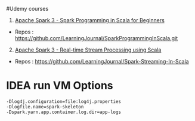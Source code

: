 #Udemy courses
1. [Apache Spark 3 - Spark Programming in Scala for Beginners](https://www.udemy.com/course/apache-spark-programming-in-scala/)
- Repos : https://github.com/LearningJournal/SparkProgrammingInScala.git
2. [Apache Spark 3 - Real-time Stream Processing using Scala](https://www.udemy.com/course/apache-spark-streaming-in-scala/)
- Repos : https://github.com/LearningJournal/Spark-Streaming-In-Scala

# IDEA run VM Options
```
-Dlog4j.configuration=file:log4j.properties
-Dlogfile.name=spark-skeleton
-Dspark.yarn.app.container.log.dir=app-logs
```